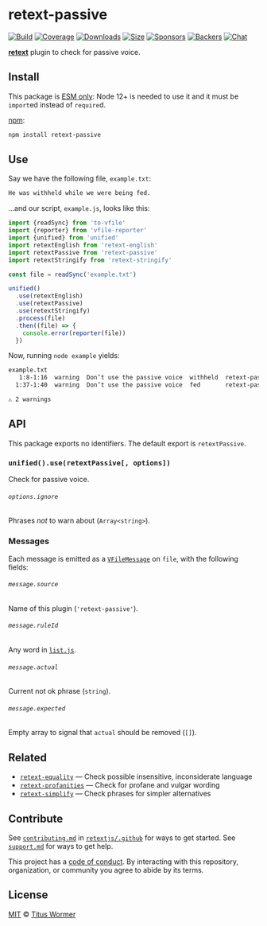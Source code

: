 # retext-passive

[![Build][build-badge]][build]
[![Coverage][coverage-badge]][coverage]
[![Downloads][downloads-badge]][downloads]
[![Size][size-badge]][size]
[![Sponsors][sponsors-badge]][collective]
[![Backers][backers-badge]][collective]
[![Chat][chat-badge]][chat]

[**retext**][retext] plugin to check for passive voice.

## Install

This package is [ESM only](https://gist.github.com/sindresorhus/a39789f98801d908bbc7ff3ecc99d99c):
Node 12+ is needed to use it and it must be `import`ed instead of `require`d.

[npm][]:

```sh
npm install retext-passive
```

## Use

Say we have the following file, `example.txt`:

```txt
He was withheld while we were being fed.
```

…and our script, `example.js`, looks like this:

```js
import {readSync} from 'to-vfile'
import {reporter} from 'vfile-reporter'
import {unified} from 'unified'
import retextEnglish from 'retext-english'
import retextPassive from 'retext-passive'
import retextStringify from 'retext-stringify'

const file = readSync('example.txt')

unified()
  .use(retextEnglish)
  .use(retextPassive)
  .use(retextStringify)
  .process(file)
  .then((file) => {
    console.error(reporter(file))
  })
```

Now, running `node example` yields:

```txt
example.txt
   1:8-1:16  warning  Don’t use the passive voice  withheld  retext-passive
  1:37-1:40  warning  Don’t use the passive voice  fed       retext-passive

⚠ 2 warnings
```

## API

This package exports no identifiers.
The default export is `retextPassive`.

### `unified().use(retextPassive[, options])`

Check for passive voice.

###### `options.ignore`

Phrases *not* to warn about (`Array<string>`).

### Messages

Each message is emitted as a [`VFileMessage`][message] on `file`, with the
following fields:

###### `message.source`

Name of this plugin (`'retext-passive'`).

###### `message.ruleId`

Any word in [`list.js`][list].

###### `message.actual`

Current not ok phrase (`string`).

###### `message.expected`

Empty array to signal that `actual` should be removed (`[]`).

## Related

*   [`retext-equality`](https://github.com/retextjs/retext-equality)
    — Check possible insensitive, inconsiderate language
*   [`retext-profanities`](https://github.com/retextjs/retext-profanities)
    — Check for profane and vulgar wording
*   [`retext-simplify`](https://github.com/retextjs/retext-simplify)
    — Check phrases for simpler alternatives

## Contribute

See [`contributing.md`][contributing] in [`retextjs/.github`][health] for ways
to get started.
See [`support.md`][support] for ways to get help.

This project has a [code of conduct][coc].
By interacting with this repository, organization, or community you agree to
abide by its terms.

## License

[MIT][license] © [Titus Wormer][author]

<!-- Definitions -->

[build-badge]: https://github.com/retextjs/retext-passive/workflows/main/badge.svg

[build]: https://github.com/retextjs/retext-passive/actions

[coverage-badge]: https://img.shields.io/codecov/c/github/retextjs/retext-passive.svg

[coverage]: https://codecov.io/github/retextjs/retext-passive

[downloads-badge]: https://img.shields.io/npm/dm/retext-passive.svg

[downloads]: https://www.npmjs.com/package/retext-passive

[size-badge]: https://img.shields.io/bundlephobia/minzip/retext-passive.svg

[size]: https://bundlephobia.com/result?p=retext-passive

[sponsors-badge]: https://opencollective.com/unified/sponsors/badge.svg

[backers-badge]: https://opencollective.com/unified/backers/badge.svg

[collective]: https://opencollective.com/unified

[chat-badge]: https://img.shields.io/badge/chat-discussions-success.svg

[chat]: https://github.com/retextjs/retext/discussions

[npm]: https://docs.npmjs.com/cli/install

[health]: https://github.com/retextjs/.github

[contributing]: https://github.com/retextjs/.github/blob/HEAD/contributing.md

[support]: https://github.com/retextjs/.github/blob/HEAD/support.md

[coc]: https://github.com/retextjs/.github/blob/HEAD/code-of-conduct.md

[license]: license

[author]: https://wooorm.com

[retext]: https://github.com/retextjs/retext

[message]: https://github.com/vfile/vfile-message

[list]: list.js
